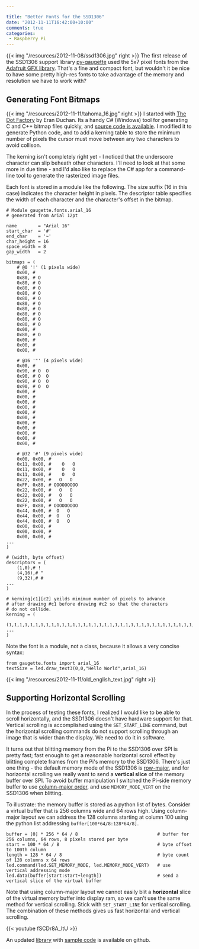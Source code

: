 ```yaml
---

title: "Better Fonts for the SSD1306"
date: "2012-11-11T16:42:00+10:00"
comments: true
categories:
 - Raspberry Pi
---
```


{{< img "/resources/2012-11-08/ssd1306.jpg" right >}}
The first release of the SSD1306 support library [py-gaugette](https://github.com/guyc/py-gaugette)
used the 5x7 pixel fonts from the 
[Adafruit GFX library](https://github.com/adafruit/Adafruit-GFX-Library/blob/master/glcdfont.c).
That's a fine and compact font, but wouldn't it be nice to have some pretty high-res fonts
to take advantage of the memory and resolution we have to work with?

Generating Font Bitmaps
-----------------------

{{< img "/resources/2012-11-11/tahoma_16.jpg" right >}}
I started with [The Dot Factory](http://www.pavius.net/2009/07/the-dot-factory-an-lcd-font-and-image-generator/) by Eran Duchan.  Its a handy C# (Windows) tool for generating C and C++ bitmap files quickly, and [source code is available](https://github.com/pavius/The-Dot-Factory).  I modified it to generate Python code, and to add a kerning table to store the minimum number of pixels the cursor must move between any two characters to avoid collison.  

The kerning isn't completely right yet  - I noticed that the underscore character can slip beheath other characters.  I'll need to look at that some more in due time - and I'd also like to replace the C# app for a command-line tool to generate the rasterized image files.

Each font is stored in a module like the following.  The size suffix (16 in this case) indicates the character height in pixels.
The descriptor table specifies the width of each character and the character's offset in the bitmap.

```
# Module gaugette.fonts.arial_16
# generated from Arial 12pt                                                                                                         

name        = "Arial 16"
start_char  = '#'
end_char    = '~'
char_height = 16
space_width = 8
gap_width   = 2

bitmaps = (
    # @0 '!' (1 pixels wide)
    0x00, #  
    0x80, # O
    0x80, # O
    0x80, # O
    0x80, # O
    0x80, # O
    0x80, # O
    0x80, # O
    0x80, # O
    0x80, # O
    0x80, # O
    0x00, #  
    0x80, # O
    0x00, #  
    0x00, #  
    0x00, #  

    # @16 '"' (4 pixels wide)
    0x00, #     
    0x90, # O  O
    0x90, # O  O
    0x90, # O  O
    0x90, # O  O
    0x00, #     
    0x00, #     
    0x00, #     
    0x00, #     
    0x00, #     
    0x00, #     
    0x00, #     
    0x00, #     
    0x00, #     
    0x00, #     
    0x00, #     

    # @32 '#' (9 pixels wide)
    0x00, 0x00, #          
    0x11, 0x00, #    O   O 
    0x11, 0x00, #    O   O 
    0x11, 0x00, #    O   O 
    0x22, 0x00, #   O   O  
    0xFF, 0x80, # OOOOOOOOO
    0x22, 0x00, #   O   O  
    0x22, 0x00, #   O   O  
    0x22, 0x00, #   O   O  
    0xFF, 0x80, # OOOOOOOOO
    0x44, 0x00, #  O   O   
    0x44, 0x00, #  O   O   
    0x44, 0x00, #  O   O   
    0x00, 0x00, #          
    0x00, 0x00, #          
    0x00, 0x00, #          
...
)

# (width, byte offset)
descriptors = (
    (1,0),# !
    (4,16),# "
    (9,32),# #
...
)

# kerning[c1][c2] yeilds minimum number of pixels to advance
# after drawing #c1 before drawing #c2 so that the characters
# do not collide.
kerning = (
    (1,1,1,1,1,1,1,1,1,1,1,1,1,1,1,1,1,1,1,1,1,1,1,1,1,1,1,1,1,1,1,1,1,1,1,1,1,1,1,1,1,1,1,1,1,1,1,1,1,1,1,1,1,1,1,1,1,1,1,1,1,1,0,1,1,1,1,1,1,1,1,1,1,0,1,1,1,1,1,1,1,1,1,1,1,1,1,1,1,1,1,1,1,1,),
...
)
```

Note the font is a module, not a class, because it allows a very concise syntax:

```
from gaugette.fonts import arial_16
textSize = led.draw_text3(0,0,"Hello World",arial_16)
```

{{< img "/resources/2012-11-11/old_english_text.jpg" right >}}

Supporting Horizontal Scrolling
-------------------------------

In the process of testing these fonts, I realized I would like to be able to scroll horizontally,
and the SSD1306 doesn't have hardware support for that.  Vertical scrolling is accomplished using
the ```SET_START_LINE``` command, but the horizontal scrolling commands do not support scrolling
through an image that is wider than the display.  We need to do it in software.

It turns out that blitting memory from the Pi to the SSD1306 over SPI is pretty fast; fast enough
to get a reasonable horizontal scroll effect by blitting complete frames from the Pi's
memory to the SSD1306.  There's just one thing - the default memory mode of the
SSD1306 is [row-major](http://en.wikipedia.org/wiki/Row-major_order), and 
for horizontal scrolling we really want to send a __vertical slice__ of the memory buffer
over SPI.  To avoid buffer manipulation I switched the Pi-side memory buffer to use
[column-major order](http://en.wikipedia.org/wiki/Column-major_order#Column-major_order),
and use ```MEMORY_MODE_VERT``` on the SSD1306 when blitting.

To illustrate: the memory buffer is stored as a python list of bytes.  Consider a virtual
buffer that is 256 columns wide and 64 rows high.  Using column-major layout
we can address the 128 columns starting at column 100 using the python
list addressing ```buffer[100*64/8:128*64/8]```.

```
buffer = [0] * 256 * 64 / 8                              # buffer for 256 columns, 64 rows, 8 pixels stored per byte
start = 100 * 64 / 8                                     # byte offset to 100th column
length = 128 * 64 / 8                                    # byte count of 128 columns x 64 rows
led.command(led.SET_MEMORY_MODE, led.MEMORY_MODE_VERT)   # use vertical addressing mode
led.data(buffer[start:start+length])                     # send a vertical slice of the virtual buffer
```

Note that using column-major layout we cannot easily blit a __horizontal__
slice of the virtual memory buffer into display ram, so we can't use the same method for
vertical scrolling.  Stick with ```SET_START_LINE``` for vertical scrolling.  The combination
of these methods gives us fast horizontal and vertical scrolling.

{{< youtube  fSCDr8A_ItU >}}

An updated [library](https://github.com/guyc/py-gaugette) with [sample code](https://github.com/guyc/py-gaugette/blob/master/samples/font_test.py) is available on github.
